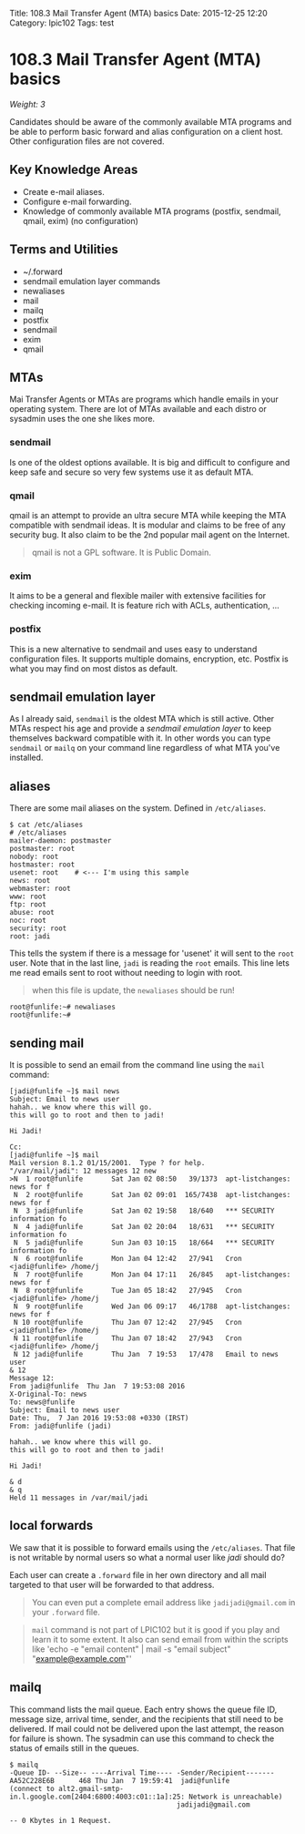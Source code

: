 Title: 108.3 Mail Transfer Agent (MTA) basics
Date: 2015-12-25 12:20
Category: lpic102
Tags: test

# 108.3 Mail Transfer Agent (MTA) basics
*Weight: 3*

Candidates should be aware of the commonly available MTA programs and be able to perform basic forward and alias configuration on a client host. Other configuration files are not covered.

## Key Knowledge Areas
- Create e-mail aliases.
- Configure e-mail forwarding.
- Knowledge of commonly available MTA programs (postfix, sendmail, qmail, exim) (no configuration)

## Terms and Utilities
- ~/.forward
- sendmail emulation layer commands
- newaliases
- mail
- mailq
- postfix
- sendmail
- exim
- qmail

## MTAs
Mai Transfer Agents or MTAs are programs which handle emails in your operating system. There are lot of MTAs available and each distro or sysadmin uses the one she likes more.

### sendmail
Is one of the oldest options available. It is big and difficult to configure and keep safe and secure so very few systems use it as default MTA.

### qmail
qmail is an attempt to provide an ultra secure MTA while keeping the MTA compatible with sendmail ideas. It is modular and claims to be free of any security bug. It also claim to be the 2nd popular mail agent on the Internet.

> qmail is not a GPL software. It is Public Domain.

### exim
It aims to be a general and flexible mailer with extensive facilities for checking incoming e-mail. It is feature rich with ACLs, authentication, ...

### postfix
This is a new alternative to sendmail and uses easy to understand configuration files. It supports multiple domains, encryption, etc. Postfix is what you may find on most distos as default.

## sendmail emulation layer
As I already said, `sendmail` is the oldest MTA which is still active. Other MTAs respect his age and provide a *sendmail emulation layer* to keep themselves backward compatible with it. In other words you can type `sendmail` or `mailq` on your command line regardless of what MTA you've installed.

## aliases
There are some mail aliases on the system. Defined in `/etc/aliases`.

````
$ cat /etc/aliases
# /etc/aliases
mailer-daemon: postmaster
postmaster: root
nobody: root
hostmaster: root
usenet: root    # <--- I'm using this sample
news: root
webmaster: root
www: root
ftp: root
abuse: root
noc: root
security: root
root: jadi
````

This tells the system if there is a message for 'usenet' it will sent to the `root` user. Note that in the last line, `jadi` is reading the `root` emails. This line lets me read emails sent to root without needing
to login with root.

> when this file is update, the `newaliases` should be run!

````
root@funlife:~# newaliases
root@funlife:~#
````

## sending mail
It is possible to send an email from the command line using the `mail` command:

````
[jadi@funlife ~]$ mail news
Subject: Email to news user
hahah.. we know where this will go.
this will go to root and then to jadi!

Hi Jadi!

Cc:
[jadi@funlife ~]$ mail
Mail version 8.1.2 01/15/2001.  Type ? for help.
"/var/mail/jadi": 12 messages 12 new
>N  1 root@funlife       Sat Jan 02 08:50   39/1373  apt-listchanges: news for f
 N  2 root@funlife       Sat Jan 02 09:01  165/7438  apt-listchanges: news for f
 N  3 jadi@funlife       Sat Jan 02 19:58   18/640   *** SECURITY information fo
 N  4 jadi@funlife       Sat Jan 02 20:04   18/631   *** SECURITY information fo
 N  5 jadi@funlife       Sun Jan 03 10:15   18/664   *** SECURITY information fo
 N  6 root@funlife       Mon Jan 04 12:42   27/941   Cron <jadi@funlife> /home/j
 N  7 root@funlife       Mon Jan 04 17:11   26/845   apt-listchanges: news for f
 N  8 root@funlife       Tue Jan 05 18:42   27/945   Cron <jadi@funlife> /home/j
 N  9 root@funlife       Wed Jan 06 09:17   46/1788  apt-listchanges: news for f
 N 10 root@funlife       Thu Jan 07 12:42   27/945   Cron <jadi@funlife> /home/j
 N 11 root@funlife       Thu Jan 07 18:42   27/943   Cron <jadi@funlife> /home/j
 N 12 jadi@funlife       Thu Jan  7 19:53   17/478   Email to news user
& 12
Message 12:
From jadi@funlife  Thu Jan  7 19:53:08 2016
X-Original-To: news
To: news@funlife
Subject: Email to news user
Date: Thu,  7 Jan 2016 19:53:08 +0330 (IRST)
From: jadi@funlife (jadi)

hahah.. we know where this will go.
this will go to root and then to jadi!

Hi Jadi!

& d
& q
Held 11 messages in /var/mail/jadi
````

## local forwards
We saw that it is possible to forward emails using the `/etc/aliases`. That file is not writable by normal users so what a normal user like *jadi* should do?

Each user can create a `.forward` file in her own directory and all mail targeted to that user will be forwarded to that address.

> You can even put a complete email address like `jadijadi@gmail.com` in your `.forward` file.

> `mail` command is not part of LPIC102 but it is good if you play and learn it to some extent. It also can send email from within the scripts like 'echo -e "email content" | mail -s "email subject" "example@example.com"'

## mailq
This command lists the mail queue. Each entry shows the queue file ID, message size, arrival time, sender, and the recipients that still need to be delivered. If mail could not be delivered upon the last attempt, the reason for failure is shown. The sysadmin can use this command to check the status of emails still in the queues.

````
$ mailq
-Queue ID- --Size-- ----Arrival Time---- -Sender/Recipient-------
AA52C228E6B      468 Thu Jan  7 19:59:41  jadi@funlife
(connect to alt2.gmail-smtp-in.l.google.com[2404:6800:4003:c01::1a]:25: Network is unreachable)
                                         jadijadi@gmail.com

-- 0 Kbytes in 1 Request.
````
